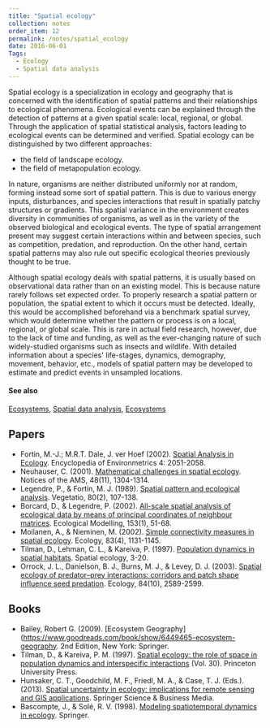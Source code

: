 ```yaml
---
title: "Spatial ecology"
collection: notes
order_item: 12
permalink: /notes/spatial_ecology
date: 2016-06-01
Tags:
  - Ecology
  - Spatial data analysis
---
```


Spatial ecology is a specialization in ecology and geography that is concerned with the identification of spatial patterns and their relationships to ecological phenomena. Ecological events can be explained through the detection of patterns at a given spatial scale: local, regional, or global. Through the application of spatial statistical analysis, factors leading to ecological events can be determined and verified. Spatial ecology can be distinguished by two different approaches:
* the field of landscape ecology.
* the field of metapopulation ecology.

In nature, organisms are neither distributed uniformly nor at random, forming instead some sort of spatial pattern. This is due to various energy inputs, disturbances, and species interactions that result in spatially patchy structures or gradients. This spatial variance in the environment creates diversity in communities of organisms, as well as in the variety of the observed biological and ecological events. The type of spatial arrangement present may suggest certain interactions within and between species, such as competition, predation, and reproduction. On the other hand, certain spatial patterns may also rule out specific ecological theories previously thought to be true.

Although spatial ecology deals with spatial patterns, it is usually based on observational data rather than on an existing model. This is because nature rarely follows set expected order. To properly research a spatial pattern or population, the spatial extent to which it occurs must be detected. Ideally, this would be accomplished beforehand via a benchmark spatial survey, which would determine whether the pattern or process is on a local, regional, or global scale. This is rare in actual field research, however, due to the lack of time and funding, as well as the ever-changing nature of such widely-studied organisms such as insects and wildlife. With detailed information about a species' life-stages, dynamics, demography, movement, behavior, etc., models of spatial pattern may be developed to estimate and predict events in unsampled locations.


#### See also
[Ecosystems](/notes/ecosystems), [Spatial data analysis](/notes/spatial_data_analysis), [Ecosystems](/notes/ecosystems)




## Papers
* Fortin, M.-J.; M.R.T. Dale, J. ver Hoef (2002). [Spatial Analysis in Ecology](http://natelab.uga.edu/FANR8400/Fortin_etal2002.pdf). Encyclopedia of Environmetrics 4: 2051-2058.
* Neuhauser, C. (2001). [Mathematical challenges in spatial ecology](http://signallake.com/signallake.com/innovation/MathematicsSpatialEcology2000.pdf). Notices of the AMS, 48(11), 1304-1314.
* Legendre, P., & Fortin, M. J. (1989). [Spatial pattern and ecological analysis](ftp://193.49.112.3/pub/irisson/papers/Legendre1989-Spatial%20pattern%20and%20ecological%20analysis00.pdf). Vegetatio, 80(2), 107-138.
* Borcard, D., & Legendre, P. (2002). [All-scale spatial analysis of ecological data by means of principal coordinates of neighbour matrices](http://adn.biol.umontreal.ca/~numericalecology/Reprints/Scale_paper.pdf). Ecological Modelling, 153(1), 51-68.
* Moilanen, A., & Nieminen, M. (2002). [Simple connectivity measures in spatial ecology](http://carmelacanzonieri.com/library/6108-LandscapeEcoPlanning/Moilanen-SimpleConnectivityMeasSpatialEcology.pdf). Ecology, 83(4), 1131-1145.
* Tilman, D., Lehman, C. L., & Kareiva, P. (1997). [Population dynamics in spatial habitats](https://books.google.co.uk/books?hl=en&lr=&id=QdqC8PvWB7AC&oi=fnd&pg=PA3&dq=spatial+ecology&ots=bKWwdlAbWd&sig=VTyx4MvBfFzWWGhAgs3Tf5_GrzI). Spatial ecology, 3-20.
* Orrock, J. L., Danielson, B. J., Burns, M. J., & Levey, D. J. (2003). [Spatial ecology of predator–prey interactions: corridors and patch shape influence seed predation](http://www.public.iastate.edu/~jessie/Publications/2003%20Orrock%20et%20al%20Ecology%202003.pdf). Ecology, 84(10), 2589-2599.


## Books
* Bailey, Robert G. (2009). [Ecosystem Geography](https://www.goodreads.com/book/show/6449465-ecosystem-geography. 2nd Edition, New York: Springer.
* Tilman, D., & Kareiva, P. M. (1997). [Spatial ecology: the role of space in population dynamics and interspecific interactions](https://www.goodreads.com/book/show/1659006.Spatial_Ecology) (Vol. 30). Princeton University Press.
* Hunsaker, C. T., Goodchild, M. F., Friedl, M. A., & Case, T. J. (Eds.). (2013). [Spatial uncertainty in ecology: implications for remote sensing and GIS applications](https://www.goodreads.com/book/show/1238647.Spatial_Uncertainty_in_Ecology). Springer Science & Business Media.
* Bascompte, J., & Solé, R. V. (1998). [Modeling spatiotemporal dynamics in ecology](https://www.goodreads.com/book/show/6167830-modeling-spatiotemporal-dynamics-in-ecology). Springer.


